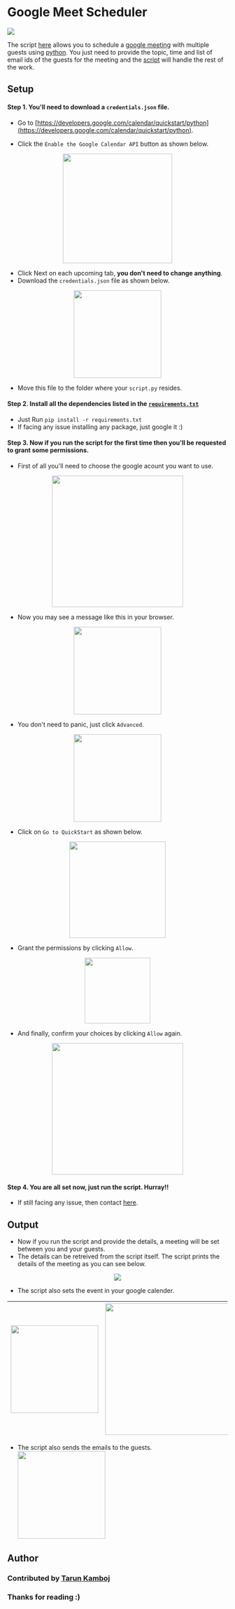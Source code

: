 # Google Meet Scheduler

![](http://ForTheBadge.com/images/badges/made-with-python.svg)

The script [here](script.py) allows you to schedule a [google meeting](https://meet.google.com/) with multiple guests using [python](https://www.python.org/). You just need to provide the topic, time and list of email ids of the guests for the meeting and the [script](script.py) will handle the rest of the work.

## Setup

#### Step 1. You'll need to download a `credentials.json` file.

- Go to [https://developers.google.com/calendar/quickstart/python](https://developers.google.com/calendar/quickstart/python).

- Click the `Enable the Google Calendar API` button as shown below.
<p align="center"><img height="250px" src="images/3.png"></p>

- Click Next on each upcoming tab, **you don't need to change anything**.
- Download the `credentials.json` file as shown below.
<p align="center"><img height="200px" src="images/4.PNG"></p>

- Move this file to the folder where your `script.py` resides.

#### Step 2. Install all the dependencies listed in the [`requirements.txt`](requirements.txt)

- Just Run `pip install -r requirements.txt`
- If facing any issue installing any package, just google it :)

#### Step 3. Now if you run the script for the first time then you'll be requested to grant some permissions.

- First of all you'll need to choose the google acount you want to use.
<p align="center"><img height="300px" src="images/5.PNG"></p>

- Now you may see a message like this in your browser.
<p align="center"><img height="200px" src="images/6.PNG"></p>

- You don't need to panic, just click `Advanced`.
<p align="center"><img height="200px" src="images/10.png"></p>

- Click on `Go to QuickStart` as shown below.
<p align="center"><img height="220px" src="images/7.PNG"></p>

- Grant the permissions by clicking `Allow`.
<p align="center"><img height="150px" src="images/8.PNG"></p>

- And finally, confirm your choices by clicking `Allow` again.
<p align="center"><img height="300px" src="images/9.PNG"></p>

#### Step 4. You are all set now, just run the script. Hurray!!

- If still facing any issue, then contact [here](https://github.com/Tarun-Kamboj).

## Output

- Now if you run the script and provide the details, a meeting will be set between you and your guests.
- The details can be retreived from the script itself. The script prints the details of the meeting as you can see below.
<p align="center"><img src="images/1.PNG"></p>

- The script also sets the event in your google calender.

| <img height="200px" src="images/11.jpg"> | <img height="300px" src="images/12.jpg"> |
| ---------------------------------------- | ---------------------------------------- |

- The script also sends the emails to the guests.
  <img height="200px" src="images/13.jpg">

## Author

### Contributed by [Tarun Kamboj](https://github.com/Tarun-Kamboj)

### Thanks for reading :)
